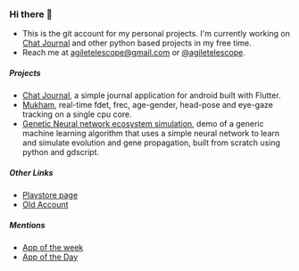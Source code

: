 ### Hi there 👋

- This is the git account for my personal projects. I'm currently working on [Chat Journal](https://play.google.com/store/apps/details?id=com.agiletelescope.chatjournal) and other python based projects in my free time.
- Reach me at [agiletelescope@gmail.com](mailto:agiletelescope@gmail.com) or [@agiletelescope](https://www.twitter.com/agiletelescope).

##### Projects
- [Chat Journal](https://play.google.com/store/apps/details?id=com.agiletelescope.chatjournal), a simple journal application for android built with Flutter.
- [Mukham](https://vimeo.com/470529262), real-time fdet, frec, age-gender, head-pose and eye-gaze tracking on a single cpu core.
- [Genetic Neural network ecosystem simulation](https://vimeo.com/482278364), demo of a generic machine learning algorithm that uses a simple neural network to learn and simulate evolution and gene propagation, built from scratch using python and gdscript.

##### Other Links
- [Playstore page](https://play.google.com/store/apps/developer?id=Agiletelescope)
- [Old Account](https://github.com/sujaybr)

##### Mentions
- [App of the week](https://memeburn.com/2019/06/chat-journal-app-android/)
- [App of the Day](https://appoftheday.downloadastro.com/app/chat-journal-timeline-diary-with-pin-fingerprint/)


<!--
**agiletelescope/agiletelescope** is a ✨ _special_ ✨ repository because its `README.md` (this file) appears on your GitHub profile.

Here are some ideas to get you started:

- 🔭 I’m currently working on ...
- 🌱 I’m currently learning ...
- 👯 I’m looking to collaborate on ...
- 🤔 I’m looking for help with ...
- 💬 Ask me about ...
- 📫 How to reach me: ...
- 😄 Pronouns: ...
- ⚡ Fun fact: ...
-->
